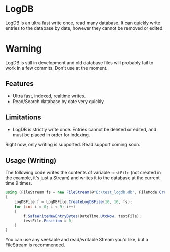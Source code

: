 # LogDB
LogDB is an ultra fast write once, read many database. It can quickly write entries to the database by date, however they cannot be removed or edited.

# Warning
LogDB is still in development and old database files will probably fail to work in a few commits. Don't use at the moment.

## Features
* Ultra fast, indexed, realtime writes.
* Read/Search database by date very quickly

## Limitations
* LogDB is strictly write once. Entries cannot be deleted or edited, and must be placed in order for indexing.

Right now, only writing is supported. Read support coming soon.

## Usage (Writing)
The following code writes the contents of variable ``testFile`` (not created in the example, it's just a Stream) and writes it to the database at the current time 9 times.

```csharp
using (FileStream fs = new FileStream(@"E:\test_logdb.db", FileMode.Create))
{
    LogDBFile f = LogDBFile.CreateLogDBFile(10, 10, fs);
    for (int i = 0; i < 9; i++)
    {
        f.SafeWriteNewEntryBytes(DateTime.UtcNow, testFile);
        testFile.Position = 0;
    }
}
```

You can use any seekable and read/writable Stream you'd like, but a FileStream is recommended.
